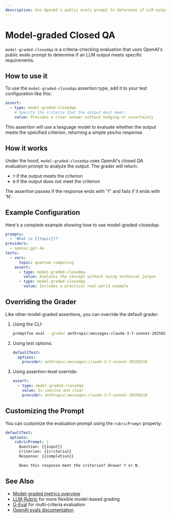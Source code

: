 ```yaml
---
description: Use OpenAI's public evals prompt to determine if LLM outputs meet specific criteria with a simple yes/no evaluation
---
```


# Model-graded Closed QA

`model-graded-closedqa` is a criteria-checking evaluation that uses OpenAI's public evals prompt to determine if an LLM output meets specific requirements.

## How to use it

To use the `model-graded-closedqa` assertion type, add it to your test configuration like this:

```yaml
assert:
  - type: model-graded-closedqa
    # Specify the criteria that the output must meet:
    value: Provides a clear answer without hedging or uncertainty
```

This assertion will use a language model to evaluate whether the output meets the specified criterion, returning a simple yes/no response.

## How it works

Under the hood, `model-graded-closedqa` uses OpenAI's closed QA evaluation prompt to analyze the output. The grader will return:

- `Y` if the output meets the criterion
- `N` if the output does not meet the criterion

The assertion passes if the response ends with 'Y' and fails if it ends with 'N'.

## Example Configuration

Here's a complete example showing how to use model-graded-closedqa:

```yaml title="promptfooconfig.yaml"
prompts:
  - 'What is {{topic}}?'
providers:
  - openai:gpt-4o
tests:
  - vars:
      topic: quantum computing
    assert:
      - type: model-graded-closedqa
        value: Explains the concept without using technical jargon
      - type: model-graded-closedqa
        value: Includes a practical real-world example
```

## Overriding the Grader

Like other model-graded assertions, you can override the default grader:

1. Using the CLI:

   ```bash
   promptfoo eval --grader anthropic:messages:claude-3-7-sonnet-20250219
   ```

2. Using test options:

   ```yaml
   defaultTest:
     options:
       provider: anthropic:messages:claude-3-7-sonnet-20250219
   ```

3. Using assertion-level override:
   ```yaml
   assert:
     - type: model-graded-closedqa
       value: Is concise and clear
       provider: anthropic:messages:claude-3-7-sonnet-20250219
   ```

## Customizing the Prompt

You can customize the evaluation prompt using the `rubricPrompt` property:

```yaml
defaultTest:
  options:
    rubricPrompt: |
      Question: {{input}}
      Criterion: {{criteria}}
      Response: {{completion}}

      Does this response meet the criterion? Answer Y or N.
```

## See Also

- [Model-graded metrics overview](/docs/configuration/expected-outputs/model-graded)
- [LLM-Rubric](/docs/configuration/expected-outputs/model-graded/llm-rubric) for more flexible model-based grading
- [G-Eval](/docs/configuration/expected-outputs/model-graded/g-eval) for multi-criteria evaluation
- [OpenAI evals documentation](https://github.com/openai/evals)
